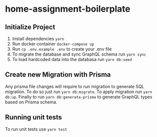 # home-assignment-boilerplate

## Initialize Project

1. Install dependencies `yarn`
2. Run docker container `docker-compose up`
3. Run `cp .env.example .env` to create your .env file
4. To migrate the database and sync GraphQL schema run `yarn sync`
5. To load hardcoded data into the databasa run `yarn db:seed`

## Create new Migration with Prisma

Any prisma file changes will require to run migration to generate SQL migration.
To do so just run `yarn db:migrate`.
To apply migration run `yarn db:up`.
Finally to run `yarn db:generate-prisma` to generate GraphQL types based on Prisma schema.

## Running unit tests

To run unit tests use `yarn test`

